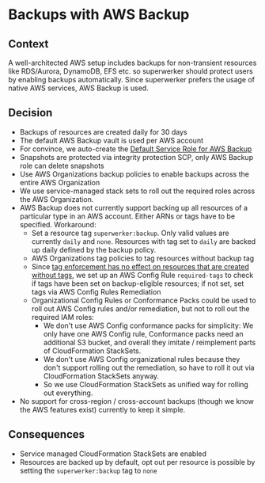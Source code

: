 # Backups with AWS Backup

## Context

A well-architected AWS setup includes backups for non-transient resources like RDS/Aurora, DynamoDB, EFS etc. so superwerker should protect users by enabling backups automatically.
Since superwerker prefers the usage of native AWS services, AWS Backup is used.

## Decision

- Backups of resources are created daily for 30 days
- The default AWS Backup vault is used per AWS account
- For convince, we auto-create the [Default Service Role for AWS Backup](https://docs.aws.amazon.com/aws-backup/latest/devguide/iam-service-roles.html#default-service-roles)
- Snapshots are protected via integrity protection SCP, only AWS Backup role can delete snapshots
- Use AWS Organizations backup policies to enable backups across the entire AWS Organization
- We use service-managed stack sets to roll out the required roles across the AWS Organization.
- AWS Backup does not currently support backing up all resources of a particular type in an AWS account. Either ARNs or tags have to be specified. Workaround:
  - Set a resource tag `superwerker:backup`. Only valid values are currently `daily` and `none`. Resources with tag set to `daily` are backed up daily defined by the backup policy.
  - AWS Organizations tag policies to tag resources without backup tag
  - Since [tag enforcement has no effect on resources that are created without tags](https://docs.aws.amazon.com/organizations/latest/userguide/orgs_manage_policies_tag-policies-enforcement.html), we set up an AWS Config Rule `required-tags` to check if tags have been set on backup-eligible resources; if not set, set tags via AWS Config Rules Remediation
  - Organizational Config Rules or Conformance Packs could be used to roll out AWS Config rules and/or remediation, but not to roll out the required IAM roles:
    - We don't use AWS Config conformance packs for simplicity: We only have one AWS Config rule, Conformance packs need an additional S3 bucket, and overall they imitate / reimplement parts of CloudFormation StackSets.
    - We don't use AWS Config organizational rules because they don't support rolling out the remediation, so have to roll it out via CloudFormation StackSets anyway.
    - So we use CloudFormation StackSets as unified way for rolling out everything.
- No support for cross-region / cross-account backups (though we know the AWS features exist) currently to keep it simple.

## Consequences

- Service managed CloudFormation StackSets are enabled
- Resources are backed up by default, opt out per resource is possible by setting the `superwerker:backup` tag to `none`